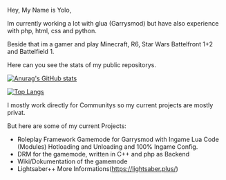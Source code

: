 Hey,
My Name is Yolo,

Im currently working a lot with glua (Garrysmod) but have also experience with php, html, css and python.

Beside that im a gamer and play Minecraft, R6, Star Wars Battelfront 1+2 and Battelfield 1.



Here can you see the stats of my public repositorys.

[![Anurag's GitHub stats](https://github-readme-stats.vercel.app/api?username=ibimsnicesyolo&count_private=true&show_icons=true&theme=radical)](https://github.com/anuraghazra/github-readme-stats)

[![Top Langs](https://github-readme-stats.vercel.app/api/top-langs/?username=ibimsnicesyolo&langs_count=10&layout=compact)](https://github.com/anuraghazra/github-readme-stats)



I mostly work directly for Communitys so my current projects are mostly privat.

But here are some of my current Projects:

- Roleplay Framework Gamemode for Garrysmod with Ingame Lua Code (Modules) Hotloading and Unloading and 100% Ingame Config.
- DRM for the gamemode, written in C++ and php as Backend
- Wiki/Dokumentation of the gamemode
- Lightsaber++  More Informations(https://lightsaber.plus/)
